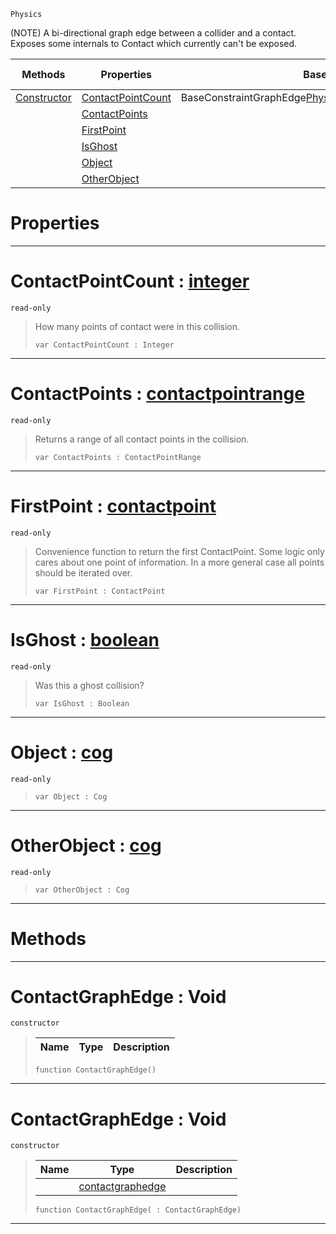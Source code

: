  `Physics`

(NOTE) A bi-directional graph edge between a collider and a contact. Exposes some internals to Contact which currently can't be exposed.

|Methods|Properties|Base Classes|Derived Classes|
|---|---|---|---|
|[ Constructor](https://github.com/zeroengineteam/ZeroDocs/blob/master/code_reference/class_reference/contactgraphedge.markdown#contactgraphedge-void)|[ ContactPointCount](https://github.com/zeroengineteam/ZeroDocs/blob/master/code_reference/class_reference/contactgraphedge.markdown#contactpointcount-zero-e)|BaseConstraintGraphEdge<Physics::Contact,Physics::ContactEdge>| |
| |[ ContactPoints](https://github.com/zeroengineteam/ZeroDocs/blob/master/code_reference/class_reference/contactgraphedge.markdown#contactpoints-zero-engin)| | |
| |[ FirstPoint](https://github.com/zeroengineteam/ZeroDocs/blob/master/code_reference/class_reference/contactgraphedge.markdown#firstpoint-zero-engine-d)| | |
| |[ IsGhost](https://github.com/zeroengineteam/ZeroDocs/blob/master/code_reference/class_reference/contactgraphedge.markdown#isghost-zero-engine-docu)| | |
| |[ Object](https://github.com/zeroengineteam/ZeroDocs/blob/master/code_reference/class_reference/contactgraphedge.markdown#object-zero-engine-docum)| | |
| |[ OtherObject](https://github.com/zeroengineteam/ZeroDocs/blob/master/code_reference/class_reference/contactgraphedge.markdown#otherobject-zero-engine)| | |


 #  Properties


---  
 #  ContactPointCount : [integer](https://github.com/zeroengineteam/ZeroDocs/blob/master/code_reference/nada_base_types/integer.markdown)

 `read-only`

> How many points of contact were in this collision.
> ``` lang=cpp, name=Nada
> var ContactPointCount : Integer


---  
 #  ContactPoints : [contactpointrange](https://github.com/zeroengineteam/ZeroDocs/blob/master/code_reference/class_reference/contactpointrange.markdown)

 `read-only`

> Returns a range of all contact points in the collision.
> ``` lang=cpp, name=Nada
> var ContactPoints : ContactPointRange


---  
 #  FirstPoint : [contactpoint](https://github.com/zeroengineteam/ZeroDocs/blob/master/code_reference/class_reference/contactpoint.markdown)

 `read-only`

> Convenience function to return the first ContactPoint. Some logic only cares about one point of information. In a more general case all points should be iterated over.
> ``` lang=cpp, name=Nada
> var FirstPoint : ContactPoint


---  
 #  IsGhost : [boolean](https://github.com/zeroengineteam/ZeroDocs/blob/master/code_reference/nada_base_types/boolean.markdown)

 `read-only`

> Was this a ghost collision?
> ``` lang=cpp, name=Nada
> var IsGhost : Boolean


---  
 #  Object : [cog](https://github.com/zeroengineteam/ZeroDocs/blob/master/code_reference/class_reference/cog.markdown)

 `read-only`

> 
> ``` lang=cpp, name=Nada
> var Object : Cog


---  
 #  OtherObject : [cog](https://github.com/zeroengineteam/ZeroDocs/blob/master/code_reference/class_reference/cog.markdown)

 `read-only`

> 
> ``` lang=cpp, name=Nada
> var OtherObject : Cog


---  
 #  Methods


---  
 #  ContactGraphEdge : Void

 `constructor`

> 
> |Name|Type|Description|
> |---|---|---|
> ``` lang=cpp, name=Nada
> function ContactGraphEdge()
> ``` 


---  
 #  ContactGraphEdge : Void

 `constructor`

> 
> |Name|Type|Description|
> |---|---|---|
> ||[contactgraphedge](https://github.com/zeroengineteam/ZeroDocs/blob/master/code_reference/class_reference/contactgraphedge.markdown)| |
> ``` lang=cpp, name=Nada
> function ContactGraphEdge( : ContactGraphEdge)
> ``` 


---  
 

 